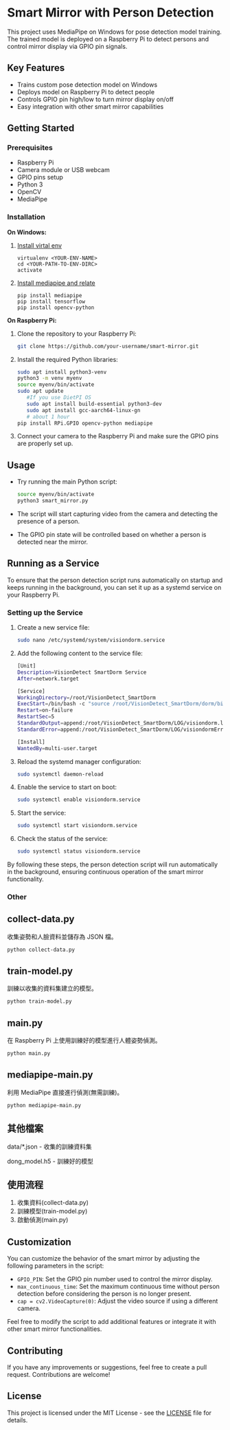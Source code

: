 # Smart Mirror with Person Detection

This project uses MediaPipe on Windows for pose detection model training. The trained model is deployed on a Raspberry Pi to detect persons and control mirror display via GPIO pin signals.

## Key Features

- Trains custom pose detection model on Windows 
- Deploys model on Raspberry Pi to detect people  
- Controls GPIO pin high/low to turn mirror display on/off
- Easy integration with other smart mirror capabilities

## Getting Started

### Prerequisites

- Raspberry Pi
- Camera module or USB webcam
- GPIO pins setup
- Python 3
- OpenCV 
- MediaPipe
### Installation

**On Windows:**

1. [Install virtal env](https://simplelearn.tw/python-virtualenv/)
   ```
   virtualenv <YOUR-ENV-NAME>
   cd <YOUR-PATH-TO-ENV-DIRC>
   activate
   ```

2. [Install mediapipe and relate](https://ithelp.ithome.com.tw/articles/10297967)
   ```
   pip install mediapipe
   pip install tensorflow
   pip install opencv-python
   ```

**On Raspberry Pi:**  

1. Clone the repository to your Raspberry Pi:

   ```bash
   git clone https://github.com/your-username/smart-mirror.git
   ```

2. Install the required Python libraries:

   ```bash
   sudo apt install python3-venv
   python3 -m venv myenv
   source myenv/bin/activate
   sudo apt update
      #If you use DietPI OS
      sudo apt install build-essential python3-dev
      sudo apt install gcc-aarch64-linux-gn
      # about 1 hour
   pip install RPi.GPIO opencv-python mediapipe
   ```

3. Connect your camera to the Raspberry Pi and make sure the GPIO pins are properly set up.



## Usage

- Try running the main Python script:

   ```bash
   source myenv/bin/activate
   python3 smart_mirror.py
   ```
- The script will start capturing video from the camera and detecting the presence of a person.
- The GPIO pin state will be controlled based on whether a person is detected near the mirror.

## Running as a Service

To ensure that the person detection script runs automatically on startup and keeps running in the background, you can set it up as a systemd service on your Raspberry Pi.

### Setting up the Service

1. Create a new service file:

   ```bash
   sudo nano /etc/systemd/system/visiondorm.service
   ```

2. Add the following content to the service file:

   ```bash
   [Unit]
   Description=VisionDetect SmartDorm Service
   After=network.target

   [Service]
   WorkingDirectory=/root/VisionDetect_SmartDorm
   ExecStart=/bin/bash -c "source /root/VisionDetect_SmartDorm/dorm/bin/activate && python3 /root/VisionDetect_SmartDorm/main-mediapipe-judge.py"
   Restart=on-failure
   RestartSec=5
   StandardOutput=append:/root/VisionDetect_SmartDorm/LOG/visiondorm.log
   StandardError=append:/root/VisionDetect_SmartDorm/LOG/visiondormError.log

   [Install]
   WantedBy=multi-user.target
   ```

3. Reload the systemd manager configuration:

   ```bash
   sudo systemctl daemon-reload
   ```

4. Enable the service to start on boot:

   ```bash
   sudo systemctl enable visiondorm.service
   ```

5. Start the service:

   ```bash
   sudo systemctl start visiondorm.service
   ```

6. Check the status of the service:

   ```bash
   sudo systemctl status visiondorm.service
   ```

By following these steps, the person detection script will run automatically in the background, ensuring continuous operation of the smart mirror functionality.

### Other

## collect-data.py

收集姿勢和人臉資料並儲存為 JSON 檔。

```bash
python collect-data.py 
```

## train-model.py

訓練以收集的資料集建立的模型。

```bash  
python train-model.py
```

## main.py

在 Raspberry Pi 上使用訓練好的模型進行人體姿勢偵測。

```bash
python main.py
```

## mediapipe-main.py

利用 MediaPipe 直接進行偵測(無需訓練)。

```bash
python mediapipe-main.py  
```

## 其他檔案

data/*.json - 收集的訓練資料集 

dong_model.h5 - 訓練好的模型

## 使用流程

1. 收集資料(collect-data.py)  
2. 訓練模型(train-model.py) 
3. 啟動偵測(main.py)


## Customization

You can customize the behavior of the smart mirror by adjusting the following parameters in the script:

- `GPIO_PIN`: Set the GPIO pin number used to control the mirror display.
- `max_continuous_time`: Set the maximum continuous time without person detection before considering the person is no longer present.
- `cap = cv2.VideoCapture(0)`: Adjust the video source if using a different camera.

Feel free to modify the script to add additional features or integrate it with other smart mirror functionalities.

## Contributing

If you have any improvements or suggestions, feel free to create a pull request. Contributions are welcome!

## License

This project is licensed under the MIT License - see the [LICENSE](LICENSE) file for details.



